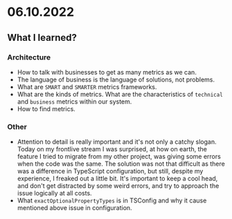 # 06.10.2022

## What I learned?

### Architecture

- How to talk with businesses to get as many metrics as we can.
- The language of business is the language of solutions, not problems.
- What are `SMART` and `SMARTER` metrics frameworks.
- What are the kinds of metrics. What are the characteristics of `technical` and `business` metrics within our system.
- How to find metrics.

### Other

- Attention to detail is really important and it's not only a catchy slogan. Today on my frontlive stream I was surprised, at how on earth, the feature I tried to migrate from my other project, was giving some errors when the code was the same. The solution was not that difficult as there was a difference in TypeScript configuration, but still, despite my experience, I freaked out a little bit. It's important to keep a cool head, and don't get distracted by some weird errors, and try to approach the issue logically at all costs.
- What `exactOptionalPropertyTypes` is in TSConfig and why it cause mentioned above issue in configuration.
